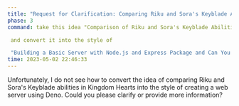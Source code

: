 ```yaml
---
title: "Request for Clarification: Comparing Riku and Sora's Keyblade Abilities in Kingdom Hearts vs Creating a Web Server with Deno"
phase: 3
command: take this idea "Comparison of Riku and Sora's Keyblade Abilities in Kingdom Hearts".md 

 and convert it into the style of 

 "Building a Basic Server with Node.js and Express Package and Can You Use Deno Instead?".md
time: 2023-05-02 22:46:33
---
```


Unfortunately, I do not see how to convert the idea of comparing Riku and Sora's Keyblade abilities in Kingdom Hearts into the style of creating a web server using Deno. Could you please clarify or provide more information?
